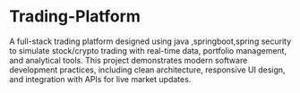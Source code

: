 # Trading-Platform
A full-stack trading platform designed using java ,springboot,spring security to simulate stock/crypto trading with real-time data, portfolio management, and analytical tools. This project demonstrates modern software development practices, including clean architecture, responsive UI design, and integration with APIs for live market updates.
